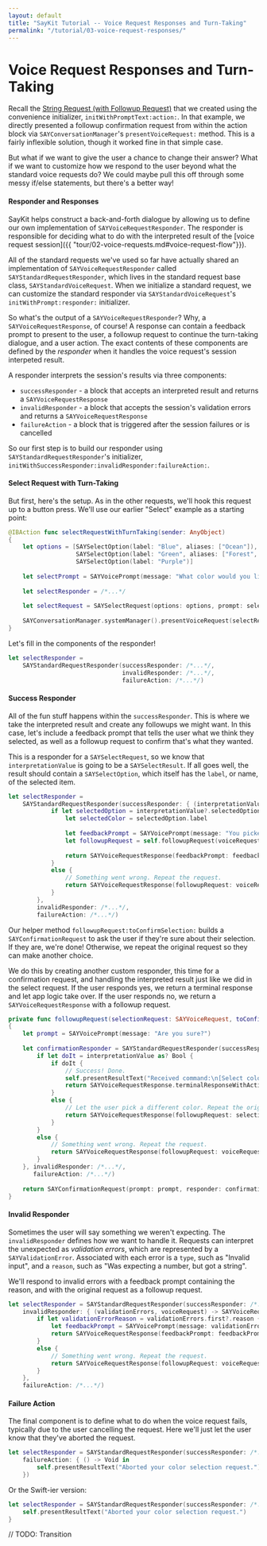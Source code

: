 ```yaml
---
layout: default
title: "SayKit Tutorial -- Voice Request Responses and Turn-Taking"
permalink: "/tutorial/03-voice-request-responses/"
---
```


# Voice Request Responses and Turn-Taking

Recall the [String Request (with Followup Request)](./02-voice-request.md#string-request-with-followup-request) that we created using the convenience initializer, `initWithPromptText:action:`. In that example, we directly presented a followup confirmation request from within the action block via `SAYConversationManager`'s `presentVoiceRequest:` method. This is a fairly inflexible solution, though it worked fine in that simple case.

But what if we want to give the user a chance to change their answer? What if we want to customize how we respond to the user beyond what the standard voice requests do? We could maybe pull this off through some messy if/else statements, but there's a better way!

#### Responder and Responses

SayKit helps construct a back-and-forth dialogue by allowing us to define our own implementation of `SAYVoiceRequestResponder`. The responder is responsible for deciding what to do with the interpreted result of the [voice request session]({{ "tour/02-voice-requests.md#voice-request-flow"}}).

All of the standard requests we've used so far have actually shared an implementation of `SAYVoiceRequestResponder` called `SAYStandardRequestResponder`, which lives in the standard request base class, `SAYStandardVoiceRequest`. When we initialize a standard request, we can customize the standard responder via `SAYStandardVoiceRequest`'s `initWithPrompt:responder:` initializer.

So what's the output of a `SAYVoiceRequestResponder`? Why, a `SAYVoiceRequestResponse`, of course! A response can contain a feedback prompt to present to the user, a followup request to continue the turn-taking dialogue, and a user action. The exact contents of these components are defined by the *responder* when it handles the voice request's session interpeted result.

A responder interprets the session's results via three components:

- `successResponder` - a block that accepts an interpreted result and returns a `SAYVoiceRequestResponse`
- `invalidResponder` - a block that accepts the session's validation errors and returns a `SAYVoiceRequestResponse`
- `failureAction` - a block that is triggered after the session failures or is cancelled

So our first step is to build our responder using `SAYStandardRequestResponder`'s initializer, `initWithSuccessResponder:invalidResponder:failureAction:`.

#### Select Request with Turn-Taking

But first, here's the setup. As in the other requests, we'll hook this request up to a button press. We'll use our earlier "Select" example as a starting point:

```swift
@IBAction func selectRequestWithTurnTaking(sender: AnyObject)
{
    let options = [SAYSelectOption(label: "Blue", aliases: ["Ocean"]),
                   SAYSelectOption(label: "Green", aliases: ["Forest", "Emerald"]),
                   SAYSelectOption(label: "Purple")]
    
    let selectPrompt = SAYVoicePrompt(message: "What color would you like?")
    
    let selectResponder = /*...*/
    
    let selectRequest = SAYSelectRequest(options: options, prompt: selectPrompt, responder: selectResponder)
    
    SAYConversationManager.systemManager().presentVoiceRequest(selectRequest)
}
```

Let's fill in the components of the responder!

```swift
let selectResponder = 
    SAYStandardRequestResponder(successResponder: /*...*/, 
                                invalidResponder: /*...*/, 
                                failureAction: /*...*/)
```

#### Success Responder

All of the fun stuff happens within the `successResponder`. This is where we take the interpreted result and create any followups we might want. In this case, let's include a feedback prompt that tells the user what we think they selected, as well as a followup request to confirm that's what they wanted.

This is a responder for a `SAYSelectRequest`, so we know that `interpretationValue` is going to be a `SAYSelectResult`. If all goes well, the result should contain a `SAYSelectOption`, which itself has the `label`, or name, of the selected item.

```swift
let selectResponder = 
    SAYStandardRequestResponder(successResponder: { (interpretationValue, voiceRequest) -> SAYVoiceRequestResponse in
            if let selectedOption = interpretationValue?.selectedOption {
                let selectedColor = selectedOption.label
                
                let feedbackPrompt = SAYVoicePrompt(message: "You picked: \"\(selectedColor)\".")
                let followupRequest = self.followupRequest(voiceRequest, toConfirmSelection: selectedColor)
                
                return SAYVoiceRequestResponse(feedbackPrompt: feedbackPrompt, followupRequest: followupRequest, action: nil)
            }
            else {
                // Something went wrong. Repeat the request.
                return SAYVoiceRequestResponse(followupRequest: voiceRequest)
            }
        }, 
        invalidResponder: /*...*/, 
        failureAction: /*...*/)
```

Our helper method `followupRequest:toConfirmSelection:` builds a `SAYConfirmationRequest` to ask the user if they're sure about their selection. If they are, we're done! Otherwise, we repeat the original request so they can make another choice.

We do this by creating another custom responder, this time for a confirmation request, and handling the interpreted result just like we did in the select request. If the user responds yes, we return a terminal response and let app logic take over. If the user responds no, we return a `SAYVoiceRequestResponse` with a followup request.

```swift
private func followupRequest(selectionRequest: SAYVoiceRequest, toConfirmSelection selectedColor: String) -> SAYConfirmationRequest
{
    let prompt = SAYVoicePrompt(message: "Are you sure?")
    
    let confirmationResponder = SAYStandardRequestResponder(successResponder: { (interpretationValue, voiceRequest) -> SAYVoiceRequestResponse in
        if let doIt = interpretationValue as? Bool {
            if doIt {
                // Success! Done.
                self.presentResultText("Received command:\n[Select color: \"\(selectedColor)\"]")
                return SAYVoiceRequestResponse.terminalResponseWithAction(nil)
            }
            else {
                // Let the user pick a different color. Repeat the original request.
                return SAYVoiceRequestResponse(followupRequest: selectionRequest)
            }
        }
        else {
            // Something went wrong. Repeat the request.
            return SAYVoiceRequestResponse(followupRequest: voiceRequest)
        }
    }, invalidResponder: /*...*/,
       failureAction: /*...*/)
    
    return SAYConfirmationRequest(prompt: prompt, responder: confirmationResponder)
}
```

#### Invalid Responder

Sometimes the user will say something we weren't expecting. The `invalidResponder` defines how we want to handle it. Requests can interpret the unexpected as *validation errors*, which are represented by a `SAYValidationError`. Associated with each error is a `type`, such as "Invalid input", and a `reason`, such as "Was expecting a number, but got a string".

We'll respond to invalid errors with a feedback prompt containing the reason, and with the original request as a followup request.

```swift
let selectResponder = SAYStandardRequestResponder(successResponder: /*...*/,
    invalidResponder: { (validationErrors, voiceRequest) -> SAYVoiceRequestResponse in
        if let validationErrorReason = validationErrors.first?.reason {
            let feedbackPrompt = SAYVoicePrompt(message: validationErrorReason)
            return SAYVoiceRequestResponse(feedbackPrompt: feedbackPrompt, followupRequest: voiceRequest, action: nil)
        }
        else {
            // Something went wrong. Repeat the request.
            return SAYVoiceRequestResponse(followupRequest: voiceRequest)
        }
    },
    failureAction: /*...*/)
```

#### Failure Action

The final component is to define what to do when the voice request fails, typically due to the user cancelling the request. Here we'll just let the user know that they've aborted the request.

```swift
let selectResponder = SAYStandardRequestResponder(successResponder: /*...*/, invalidResponder: /*...*/,
    failureAction: { () -> Void in
        self.presentResultText("Aborted your color selection request.")
    })
```

Or the Swift-ier version:

```swift
let selectResponder = SAYStandardRequestResponder(successResponder: /*...*/, invalidResponder: /*...*/) {
    self.presentResultText("Aborted your color selection request.")
}
```

// TODO: Transition